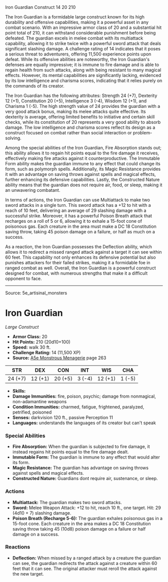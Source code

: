 <MonsterName/>Iron Guardian</MonsterName>
<CreatureType/>Construct</CreatureType>
<CR/>14</CR>
<AC/>20</AC>
<HP/>210</HP>
<summary>The Iron Guardian is a formidable large construct known for its high durability and offensive capabilities, making it a powerful asset in any combat scenario. With an impressive armor class of 20 and a substantial hit point total of 210, it can withstand considerable punishment before being defeated. The guardian excels in melee combat with its multiattack capability, allowing it to strike twice with a powerful sword attack that deals significant slashing damage. A challenge rating of 14 indicates that it poses a serious threat to adventurers, offering 11,500 experience points upon defeat. While its offensive abilities are noteworthy, the Iron Guardian's defenses are equally impressive; it is immune to fire damage and is able to regain health from such attacks, along with being resistant to many magical effects. However, its mental capabilities are significantly lacking, evidenced by its low intelligence and charisma scores, indicating that it relies purely on the commands of its creator.</summary>

<detail>

The Iron Guardian has the following attributes: Strength 24 (+7), Dexterity 12 (+1), Constitution 20 (+5), Intelligence 3 (-4), Wisdom 12 (+1), and Charisma 1 (-5). The high strength value of 24 provides the guardian with a very good attack bonus, making its melee attacks quite effective. Its dexterity is average, offering limited benefits to initiative and certain skill checks, while its constitution of 20 represents a very good ability to absorb damage. The low intelligence and charisma scores reflect its design as a construct focused on combat rather than social interaction or problem-solving.

Among the special abilities of the Iron Guardian, Fire Absorption stands out; this ability allows it to regain hit points equal to the fire damage it receives, effectively making fire attacks against it counterproductive. The Immutable Form ability makes the guardian immune to any effect that could change its form, such as polymorph spells. Additionally, its Magic Resistance provides it with an advantage on saving throws against spells and magical effects, further enhancing its defensive capabilities. Lastly, the Constructed Nature ability means that the guardian does not require air, food, or sleep, making it an unwavering combatant.

In terms of actions, the Iron Guardian can use Multiattack to make two sword attacks in a single turn. This sword attack has a +12 to hit with a reach of 10 feet, delivering an average of 29 slashing damage with a successful strike. Moreover, it has a powerful Poison Breath attack that recharges on a roll of 5 or 6, allowing it to exhale a 15-foot cone of poisonous gas. Each creature in the area must make a DC 18 Constitution saving throw, taking 45 poison damage on a failure, or half as much on a success.

As a reaction, the Iron Guardian possesses the Deflection ability, which allows it to redirect a missed ranged attack against a target it can see within 60 feet. This capability not only enhances its defensive potential but also punishes attackers for their failed strikes, making it a formidable foe in ranged combat as well. Overall, the Iron Guardian is a powerful construct designed for combat, with numerous strengths that make it a difficult opponent to face.</detail>



---

Source: 5e_artisinal_monsters

# Iron Guardian

*Large* *Construct*

- **Armor Class:** 20
- **Hit Points:** 210 (20d10+100)
- **Speed:** walk 30 ft.
- **Challenge Rating:** 14 (11,500 XP)
- **Source:** [A5e Monstrous Menagerie](https://enpublishingrpg.com/products/level-up-monstrous-menagerie-a5e) page 263

| STR | DEX | CON | INT | WIS | CHA |
| --- | --- | --- | --- | --- | --- |
| 24 (+7) | 12 (+1) | 20 (+5) | 3 (-4) | 12 (+1) | 1 (-5) |

- **Skills:** 
- **Damage Immunities:** fire, poison, psychic; damage from nonmagical, non-adamantine weapons
- **Condition Immunities:** charmed, fatigue, frightened, paralyzed, petrified, poisoned
- **Senses:** darkvision 120 ft., passive Perception 11
- **Languages:** understands the languages of its creator but can't speak

### Special Abilities

- **Fire Absorption:** When the guardian is subjected to fire damage, it instead regains hit points equal to the fire damage dealt.
- **Immutable Form:** The guardian is immune to any effect that would alter its form.
- **Magic Resistance:** The guardian has advantage on saving throws against spells and magical effects.
- **Constructed Nature:** Guardians dont require air, sustenance, or sleep.

### Actions

- **Multiattack:** The guardian makes two sword attacks.
- **Sword:** Melee Weapon Attack: +12 to hit, reach 10 ft., one target. Hit: 29 (4d10 + 7) slashing damage.
- **Poison Breath (Recharge 5-6):** The guardian exhales poisonous gas in a 15-foot cone. Each creature in the area makes a DC 18 Constitution saving throw  taking 45 (10d8) poison damage on a failure or half damage on a success.

### Reactions

- **Deflection:** When missed by a ranged attack by a creature the guardian can see, the guardian redirects the attack against a creature within 60 feet that it can see. The original attacker must reroll the attack against the new target.




